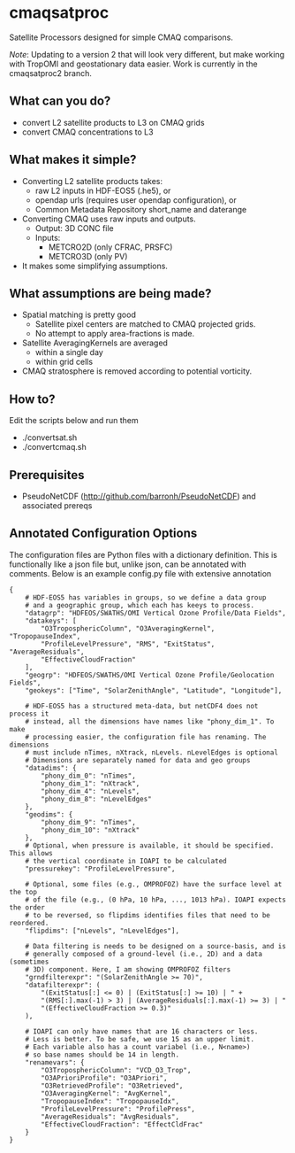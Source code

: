 # cmaqsatproc

Satellite Processors designed for simple CMAQ comparisons.

*Note*: Updating to a version 2 that will look very different, but make working with TropOMI and geostationary data easier. Work is currently in the cmaqsatproc2 branch.

## What can you do?

* convert L2 satellite products to L3 on CMAQ grids
* convert CMAQ concentrations to L3

## What makes it simple?

* Converting L2 satellite products takes:
  * raw L2 inputs in HDF-EOS5 (.he5), or
  * opendap urls (requires user opendap configuration), or
  * Common Metadata Repository short_name and daterange
* Converting CMAQ uses raw inputs and outputs.
  * Output: 3D CONC file
  * Inputs:
    * METCRO2D (only CFRAC, PRSFC)
    * METCRO3D (only PV)
* It makes some simplifying assumptions.

## What assumptions are being made?

* Spatial matching is pretty good
  * Satellite pixel centers are matched to CMAQ projected grids.
  * No attempt to apply area-fractions is made.
* Satellite AveragingKernels are averaged
  * within a single day
  * within grid cells
* CMAQ stratosphere is removed according to potential vorticity.

## How to?

Edit the scripts below and run them

* ./convertsat.sh
* ./convertcmaq.sh

## Prerequisites

* PseudoNetCDF (http://github.com/barronh/PseudoNetCDF) and associated prereqs

## Annotated Configuration Options

The configuration files are Python files with a dictionary definition.
This is functionally like a json file but, unlike json, can be annotated with
comments. Below is an example config.py file with extensive annotation

```
{
    # HDF-EOS5 has variables in groups, so we define a data group
    # and a geographic group, which each has keeys to process.
    "datagrp": "HDFEOS/SWATHS/OMI Vertical Ozone Profile/Data Fields",
    "datakeys": [
        "O3TroposphericColumn", "O3AveragingKernel", "TropopauseIndex",
        "ProfileLevelPressure", "RMS", "ExitStatus", "AverageResiduals",
        "EffectiveCloudFraction"
    ],
    "geogrp": "HDFEOS/SWATHS/OMI Vertical Ozone Profile/Geolocation Fields",
    "geokeys": ["Time", "SolarZenithAngle", "Latitude", "Longitude"],

    # HDF-EOS5 has a structured meta-data, but netCDF4 does not process it
    # instead, all the dimensions have names like "phony_dim_1". To make
    # processing easier, the configuration file has renaming. The dimensions
    # must include nTimes, nXtrack, nLevels. nLevelEdges is optional
    # Dimensions are separately named for data and geo groups
    "datadims": {
        "phony_dim_0": "nTimes",
        "phony_dim_1": "nXtrack",
        "phony_dim_4": "nLevels",
        "phony_dim_8": "nLevelEdges"
    },
    "geodims": {
        "phony_dim_9": "nTimes",
        "phony_dim_10": "nXtrack"
    },
    # Optional, when pressure is available, it should be specified. This allows
    # the vertical coordinate in IOAPI to be calculated
    "pressurekey": "ProfileLevelPressure",

    # Optional, some files (e.g., OMPROFOZ) have the surface level at the top
    # of the file (e.g., (0 hPa, 10 hPa, ..., 1013 hPa). IOAPI expects the order
    # to be reversed, so flipdims identifies files that need to be reordered.
    "flipdims": ["nLevels", "nLevelEdges"],

    # Data filtering is needs to be designed on a source-basis, and is
    # generally composed of a ground-level (i.e., 2D) and a data (sometimes
    # 3D) component. Here, I am showing OMPROFOZ filters
    "grndfilterexpr": "(SolarZenithAngle >= 70)",
    "datafilterexpr": (
        "(ExitStatus[:] <= 0) | (ExitStatus[:] >= 10) | " +
        "(RMS[:].max(-1) > 3) | (AverageResiduals[:].max(-1) >= 3) | "
        "(EffectiveCloudFraction >= 0.3)"
    ),

    # IOAPI can only have names that are 16 characters or less.
    # Less is better. To be safe, we use 15 as an upper limit.
    # Each variable also has a count variabel (i.e., N<name>)
    # so base names should be 14 in length.
    "renamevars": {
        "O3TroposphericColumn": "VCD_O3_Trop",
        "O3APrioriProfile": "O3APriori",
        "O3RetrievedProfile": "O3Retrieved",
        "O3AveragingKernel": "AvgKernel",
        "TropopauseIndex": "TropopauseIdx",
        "ProfileLevelPressure": "ProfilePress",
        "AverageResiduals": "AvgResiduals",
        "EffectiveCloudFraction": "EffectCldFrac"
    }
}
```
